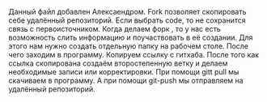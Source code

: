 Данный файл добавлен Алексаендром.
Fork позволяет скопировать себе удалённый репозиторий. Если выбрать code, то не сохранится связь с первоисточником.
Когда делаем форк , то у нас есть возможность слить информацию и поучаствовать в её создании.
Для этого нам нужно создать отдельную папку на рабочем столе. После чего заходим в программу. Копируем ссылку с гитхаба.
После того как ссылка скопирована создаём второстепенную ветку и делаем необходимые записи или корректировки.
При помощи gitt pull мы скачиваем в программу.
А при помощи git-push мы отправляем на удалённый репозиторий.
